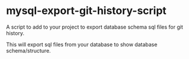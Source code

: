 # mysql-export-git-history-script
A script to add to your project to export database schema sql files for git history.

This will export sql files from your database to show database schema/structure.

